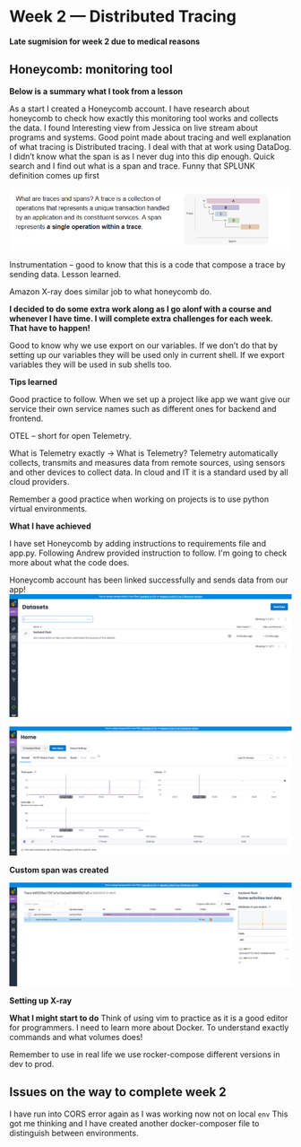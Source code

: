# Week 2 — Distributed Tracing

**Late sugmision for week 2 due to medical reasons**

## Honeycomb: monitoring tool

**Below is a summary what I took from a lesson**

As a start I created a Honeycomb account. I have research about honeycomb to check how exactly this monitoring tool works and collects the data.
I found Interesting view from Jessica on live stream about programs and systems. Good point made about tracing and well explanation of what tracing is
Distributed tracing. I deal with that at work using DataDog. I didn’t know what the span is as I never dug into this dip enough.  Quick search and I find out what is a span and trace. Funny that SPLUNK definition comes up first 

![Definiton of traces](https://github.com/bloch-code/aws-bootcamp-cruddur-2023/blob/main/_docs/assets/traces_def.png)

Instrumentation – good to know that this is a code that compose a trace by sending data. Lesson learned.

Amazon X-ray does similar job to what honeycomb do. 

**I decided to do some extra work along as I go alonf with a course and whenever I have time. I will complete extra challenges for each week. That have to happen!**

Good to know why we use export on our variables. If we don’t do that by setting up our variables they will be used only in current shell. If we export variables they will be used in sub shells too.

**Tips learned**

Good practice to follow. When we set up a project like app we want give our service their own service names such as different ones for backend and frontend.

OTEL – short for open Telemetry.

What is Telemetry exactly -> What is Telemetry? Telemetry automatically collects, transmits and measures data from remote sources, using sensors and other devices to collect data. In cloud and IT it is a standard used by all cloud providers.

Remember a good practice when working on projects is to use python virtual environments.

**What I have achieved**

I have set Honeycomb by adding instructions to requirements file and app.py. Following Andrew provided instruction to follow. 
I'm going to check more about what the code does.  

Honeycomb account has been linked successfully and sends data from our app!
![Proof of data in Honeycombe](https://github.com/bloch-code/aws-bootcamp-cruddur-2023/blob/main/_docs/assets/data%20in%20honey.PNG)

![Another proof of data in Honeycombe](https://github.com/bloch-code/aws-bootcamp-cruddur-2023/blob/main/_docs/assets/data%20in%20honey2.PNG)


**Custom span was created**

![Custom span](https://github.com/bloch-code/aws-bootcamp-cruddur-2023/blob/main/_docs/assets/createdSpan.PNG)

**Setting up X-ray**



**What I might start to do**
Think of using vim to practice as it is a good editor for programmers.
I need to learn more about Docker. To understand exactly commands and what volumes does!

Remember to use in real life we use rocker-compose different versions in dev to prod.

## Issues on the way to complete week 2

I have run into CORS error again as I was working now not on local ```env```
This got me thinking and I have created another docker-composer file to distinguish between environments.
